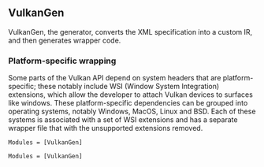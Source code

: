 ## VulkanGen

VulkanGen, the generator, converts the XML specification into a custom IR, and then generates wrapper code.

### Platform-specific wrapping

Some parts of the Vulkan API depend on system headers that are platform-specific; these notably include WSI (Window System Integration) extensions, which allow the developer to attach Vulkan devices to surfaces like windows.
These platform-specific dependencies can be grouped into operating systems, notably Windows, MacOS, Linux and BSD. Each of these systems is associated with a set of WSI extensions and has a separate wrapper file that with the unsupported extensions removed.

```@index
Modules = [VulkanGen]
```

```@autodocs
Modules = [VulkanGen]
```

